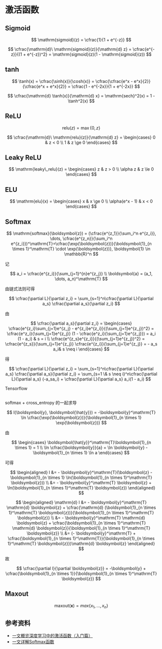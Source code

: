# 激活函数

## Sigmoid

$$
\mathrm{sigmoid}(z) = \cfrac{1}{1 + e^{-z}}
$$

$$
\cfrac{\mathrm{d}\ \mathrm{sigmoid}(z)}{\mathrm{d} z} = \cfrac{e^{-z}}{(1 + e^{-z})^2} = \mathrm{sigmoid}(z)(1 - \mathrm{sigmoid}(z))
$$

## tanh

$$
\tanh(x) = \cfrac{\sinh(x)}{\cosh(x)} = \cfrac{\cfrac{e^x - e^x}{2}}{\cfrac{e^x + e^x}{2}} = \cfrac{1 - e^{-2x}}{1 + e^{-2x}}
$$

$$
\cfrac{\mathrm{d} \tanh(x)}{\mathrm{d} x} = \mathrm{sech}^2(x) = 1 - \tanh^2(x)
$$

## ReLU

$$
\mathrm{relu}(z) = \max\{0, z\}
$$

$$
\cfrac{\mathrm{d}\ \mathrm{relu}(z)}{\mathrm{d} z} =
\begin{cases}
    0 & z < 0 \\
    1 & z \ge 0
\end{cases}
$$

## Leaky ReLU

$$
\mathrm{leaky\_relu}(z) =
\begin{cases}
    z & z > 0 \\
    \alpha z & z \le 0
\end{cases}
$$

## ELU

$$
\mathrm{elu}(x) =
\begin{cases}
    x & x \ge 0 \\
    \alpha(e^x - 1) & x < 0
\end{cases}
$$

## Softmax

$$
\mathrm{softmax}(\boldsymbol{z}) = (\cfrac{e^{z_1}}{\sum_i^n e^{z_i}}, \dots, \cfrac{e^{z_n}}{\sum_i^n e^{z_i}})^\mathrm{T}=\cfrac{\exp(\boldsymbol{z})}{\boldsymbol{1}_{n \times 1}^\mathrm{T} \cdot \exp(\boldsymbol{z})}, \boldsymbol{1} \in \mathbb{R}^n
$$

记

$$
a_i = \cfrac{e^{z_i}}{\sum_{j=1}^{n}e^{z_j}} \\
\boldsymbol{a} = (a_1, \dots, a_n)^\mathrm{T}
$$

由链式法则可得

$$
\cfrac{\partial L}{\partial z_i} = \sum_{s=1}^n\cfrac{\partial L}{\partial a_s} \cfrac{\partial a_s}{\partial z_i}
$$

由

$$
\cfrac{\partial a_s}{\partial z_i} =
\begin{cases}
    \cfrac{e^{z_i}\sum_{j=1}e^{z_j} - e^{z_i}e^{z_i}}{(\sum_{j=1}e^{z_j})^2} = \cfrac{e^z_i}{\sum_{j=1}e^{z_j}} (1 - \cfrac{e^z_i}{\sum_{j=1}e^{z_j}}) = a_i (1 - a_i) & s = i \\
    \cfrac{e^{z_s}e^{z_i}}{(\sum_{j=1}e^{z_j})^2} = \cfrac{e^{z_s}}{\sum_{j=1}e^{z_j}}  \cfrac{e^{z_i}}{\sum_{j=1}e^{z_j}} = - a_s a_i& s \neq i
\end{cases}
$$

得

$$
\cfrac{\partial L}{\partial z_i} = \sum_{s=1}^n\cfrac{\partial L}{\partial a_s} \cfrac{\partial a_s}{\partial z_i} = \sum_{s=1 \& s \neq i}^n\cfrac{\partial L}{\partial a_s} (-a_sa_i) + \cfrac{\partial L}{\partial a_s} a_i(1 - a_i)
$$

Tensorflow

```python

```

softmax + cross_entropy 的一起求导

$$
l(\boldsymbol{y}, \boldsymbol{\hat{y}}) = -\boldsymbol{y}^\mathrm{T} \ln \cfrac{\exp(\boldsymbol{z})}{\boldsymbol{1}_{n \times 1} \exp(\boldsymbol{z})}
$$

由

$$
\begin{cases}
    \boldsymbol{\hat{y}}^\mathrm{T}\boldsymbol{1}_{n \times 1} = 1 \\
    \ln \cfrac{\boldsymbol{y}}{a} = \ln \boldsymbol{y} - \boldsymbol{1}_{n \times 1} \ln a
\end{cases}
$$

可得

$$
\begin{aligned}
    l &= - \boldsymbol{y}^\mathrm{T}(\boldsymbol{z} - \boldsymbol{1}_{n \times 1} \ln(\boldsymbol{1}_{n \times 1}^\mathrm{T} \boldsymbol{z})) \\
    &= - \boldsymbol{y}^\mathrm{T} \boldsymbol{z} + \ln(\boldsymbol{1}_{n \times 1}^\mathrm{T} \boldsymbol{z})
\end{aligned}
$$

$$
\begin{aligned}
    \mathrm{d} l &= - \boldsymbol{y}^\mathrm{T} \mathrm{d} \boldsymbol{z} + \cfrac{\mathrm{d} (\boldsymbol{1}_{n \times 1}^\mathrm{T} \boldsymbol{z})}{\boldsymbol{1}_{n \times 1}^\mathrm{T} \boldsymbol{z}} \\
    &= - \boldsymbol{y}^\mathrm{T} \mathrm{d} \boldsymbol{z} + \cfrac{\boldsymbol{1}_{n \times 1}^\mathrm{T} \mathrm{d} \boldsymbol{z}}{\boldsymbol{1}_{n \times 1}^\mathrm{T} \boldsymbol{z}} \\
    &= (- \boldsymbol{y}^\mathrm{T} + \cfrac{\boldsymbol{1}_{n \times 1}^\mathrm{T}}{\boldsymbol{1}_{n \times 1}^\mathrm{T} \boldsymbol{z}})\mathrm{d} \boldsymbol{z}
\end{aligned}
$$

故

$$
\cfrac{\partial l}{\partial \boldsymbol{z}} = -\boldsymbol{y} + \cfrac{\boldsymbol{1}_{n \times 1}}{\boldsymbol{1}_{n \times 1}^\mathrm{T} \boldsymbol{z}}
$$

## Maxout

$$
\mathrm{maxout}(\boldsymbol{x}) = max\{x_1, \dots, x_n\}
$$

## 参考资料

- [一文概览深度学习中的激活函数（入门篇）](https://zhuanlan.zhihu.com/p/98472075)
- [一文详解Softmax函数](https://zhuanlan.zhihu.com/p/105722023)

